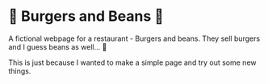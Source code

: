 
# 🍔 Burgers and Beans 🥙
A fictional webpage for a restaurant - Burgers and beans. They sell burgers and I guess beans as well... 🤷

This is just because I wanted to make a simple page and try out some new things.

